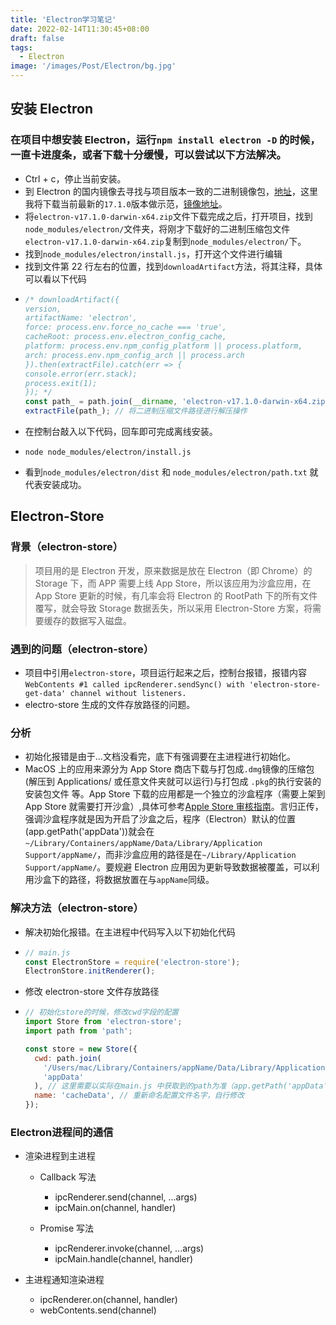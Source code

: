 ```yaml
---
title: 'Electron学习笔记'
date: 2022-02-14T11:30:45+08:00
draft: false
tags:
  - Electron
image: '/images/Post/Electron/bg.jpg'
---
```


<!--more-->

## 安装 Electron

### 在项目中想安装 Electron，运行`npm install electron -D` 的时候，一直卡进度条，或者下载十分缓慢，可以尝试以下方法解决。

- Ctrl + c，停止当前安装。
- 到 Electron 的国内镜像去寻找与项目版本一致的二进制镜像包，[地址](https://npm.taobao.org/mirrors/electron/)，这里我将下载当前最新的`17.1.0`版本做示范，[镜像地址](https://registry.npmmirror.com/-/binary/electron/17.1.0/electron-v17.1.0-darwin-x64.zip)。
- 将`electron-v17.1.0-darwin-x64.zip`文件下载完成之后，打开项目，找到`node_modules/electron/`文件夹，将刚才下载好的二进制压缩包文件`electron-v17.1.0-darwin-x64.zip`复制到`node_modules/electron/`下。
- 找到`node_modules/electron/install.js`，打开这个文件进行编辑
- 找到文件第 22 行左右的位置，找到`downloadArtifact`方法，将其注释，具体可以看以下代码
- ```javascript
  /* downloadArtifact({
  version,
  artifactName: 'electron',
  force: process.env.force_no_cache === 'true',
  cacheRoot: process.env.electron_config_cache,
  platform: process.env.npm_config_platform || process.platform,
  arch: process.env.npm_config_arch || process.arch
  }).then(extractFile).catch(err => {
  console.error(err.stack);
  process.exit(1);
  }); */
  const path_ = path.join(__dirname, 'electron-v17.1.0-darwin-x64.zip'); // 指定二进制压缩文件路径
  extractFile(path_); // 将二进制压缩文件路径进行解压操作
  ```
- 在控制台敲入以下代码，回车即可完成离线安装。
- ```shell
  node node_modules/electron/install.js
  ```
- 看到`node_modules/electron/dist` 和 `node_modules/electron/path.txt` 就代表安装成功。

## Electron-Store

### 背景（electron-store）

> 项目用的是 Electron 开发，原来数据是放在 Electron（即 Chrome）的 Storage 下，而 APP 需要上线 App Store，所以该应用为沙盒应用，在 App Store 更新的时候，有几率会将 Electron 的 RootPath 下的所有文件覆写，就会导致 Storage 数据丢失，所以采用 Electron-Store 方案，将需要缓存的数据写入磁盘。

### 遇到的问题（electron-store）

- 项目中引用`electron-store`，项目运行起来之后，控制台报错，报错内容`WebContents #1 called ipcRenderer.sendSync() with 'electron-store-get-data' channel without listeners.`
- electro-store 生成的文件存放路径的问题。

### 分析

- 初始化报错是由于...文档没看完，底下有强调要在主进程进行初始化。
- MacOS 上的应用来源分为 App Store 商店下载与打包成`.dmg`镜像的压缩包(解压到 Applications/ 或任意文件夹就可以运行)与打包成 `.pkg`的执行安装的安装包文件 等。App Store 下载的应用都是一个独立的沙盒程序（需要上架到 App Store 就需要打开沙盒）,具体可参考[Apple Store 审核指南](https://developer.apple.com/cn/app-store/review/guidelines/)。言归正传，强调沙盒程序就是因为开启了沙盒之后，程序（Electron）默认的位置(app.getPath('appData'))就会在 `~/Library/Containers/appName/Data/Library/Application Support/appName/`，而非沙盒应用的路径是在`~/Library/Application Support/appName/`。要规避 Electron 应用因为更新导致数据被覆盖，可以利用沙盒下的路径，将数据放置在与`appName`同级。

### 解决方法（electron-store）

- 解决初始化报错。在主进程中代码写入以下初始化代码
- ```javascript
  // main.js
  const ElectronStore = require('electron-store');
  ElectronStore.initRenderer();
  ```

- 修改 electron-store 文件存放路径
- ```javascript
  // 初始化store的时候，修改cwd字段的配置
  import Store from 'electron-store';
  import path from 'path';

  const store = new Store({
    cwd: path.join(
      '/Users/mac/Library/Containers/appName/Data/Library/Application Support/',
      'appData'
    ), // 这里需要以实际在main.js 中获取到的path为准（app.getPath('appData')）;
    name: 'cacheData', // 重新命名配置文件名字，自行修改
  });
  ```

### Electron进程间的通信
- 渲染进程到主进程
  - Callback 写法
    - ipcRenderer.send(channel, ...args)
    - ipcMain.on(channel, handler)

  - Promise 写法
    - ipcRenderer.invoke(channel, ...args)
    - ipcMain.handle(channel, handler)

- 主进程通知渲染进程
  - ipcRenderer.on(channel, handler)
  - webContents.send(channel)